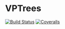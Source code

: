 # VPTrees

[![Build Status](https://travis-ci.com/altre/VPTrees.jl.svg?branch=master)](https://travis-ci.com/altre/VPTrees.jl)
[![Coveralls](https://coveralls.io/repos/github/altre/VPTrees.jl/badge.svg?branch=master)](https://coveralls.io/github/altre/VPTrees.jl?branch=master)
